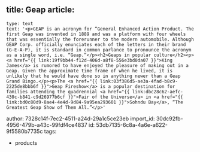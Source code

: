 title: Geap
article:
  -
    type: text
    text: '<p>GEAP is an acronym for “General Enhanced Action Product. The first Geap was invented in 1889 and was a platform with four wheels that was essentially the forerunner to the modern automobile. Although GEAP Corp. officially enunciates each of the letters in their brand (G-E-A-P), it is standard in common parlance to pronounce the acronym as a single word, i.e. “Geap.”</p><h2>Geaps in popular culture</h2><p><a href="{{ link:19f9bb44-f12d-406d-a8f8-556e3bd0da07 }}">King James</a> is rumored to have enjoyed the pleasure of making out in a Geap. Given the approximate time frame of when he lived, it is unlikely that he would have done so in anything newer than a Geap Grand Bingo.</p><p>The <a href="{{ link:03f386d5-ae3a-4fad-b8c9-2225de8bbb6f }}">Geap Fireshow</a> is a popular destination for families attending the quadrennial <a href="{{ link:dbc28c62-aefc-430c-b841-c9d26977b6cf }}">Fair of the Universe</a> in <a href="{{ link:bd0c80d9-8ae4-4e4d-9d84-9a95ea293601 }}">Sohndu Bay</a>, “The Greatest Geap Show of Them All.”</p>'
author: 7328c14f-7ec2-4511-a24d-29a1c5ce23eb
import_id: 30dc92fb-4956-479b-a43c-99fdf4ce4837
id: 53db7135-6c8a-4a6e-a622-9f5580b7735c
tags:
  - products
